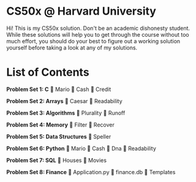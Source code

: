 # CS50x @ Harvard University
Hi! This is my CS50x solution. Don't be an academic dishonesty student. While these solutions will help you to get through the course without too much effort, you should do your best to figure out a working solution yourself before taking a look at any of my solutions. 
# List of Contents

**Problem Set 1: C**
📁 Mario
📁 Cash
📁 Credit

**Problem Set 2: Arrays**
📁 Caesar 
📁 Readability

**Problem Set 3: Algorithms**
📁 Plurality
📁 Runoff

**Problem Set 4: Memory**
📁 Filter
📁 Recover 

**Problem Set 5: Data Structures**
📁 Speller

**Problem Set 6: Python**
📁 Mario
📁 Cash
📁 Dna
📁 Readability

**Problem Set 7: SQL**
📁 Houses
📁 Movies

**Problem Set 8: Finance**
🐍 Application.py
📙 finance.db
📁 Templates
